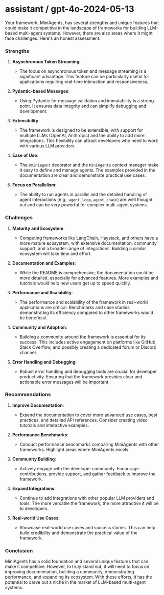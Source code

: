 
assistant / gpt-4o-2024-05-13
========================================
Your framework, MiniAgents, has several strengths and unique features that could make it competitive in the landscape of frameworks for building LLM-based multi-agent systems. However, there are also areas where it might face challenges. Here's an honest assessment:

### Strengths

1. **Asynchronous Token Streaming**:
   - The focus on asynchronous token and message streaming is a significant advantage. This feature can be particularly useful for applications requiring real-time interaction and responsiveness.

2. **Pydantic-based Messages**:
   - Using Pydantic for message validation and immutability is a strong point. It ensures data integrity and can simplify debugging and development.

3. **Extensibility**:
   - The framework is designed to be extensible, with support for multiple LLMs (OpenAI, Anthropic) and the ability to add more integrations. This flexibility can attract developers who need to work with various LLM providers.

4. **Ease of Use**:
   - The `@miniagent` decorator and the `MiniAgents` context manager make it easy to define and manage agents. The examples provided in the documentation are clear and demonstrate practical use cases.

5. **Focus on Parallelism**:
   - The ability to run agents in parallel and the detailed handling of agent interactions (e.g., `agent_loop`, `agent_chain`) are well thought out and can be very powerful for complex multi-agent systems.

### Challenges

1. **Maturity and Ecosystem**:
   - Competing frameworks like LangChain, Haystack, and others have a more mature ecosystem, with extensive documentation, community support, and a broader range of integrations. Building a similar ecosystem will take time and effort.

2. **Documentation and Examples**:
   - While the README is comprehensive, the documentation could be more detailed, especially for advanced features. More examples and tutorials would help new users get up to speed quickly.

3. **Performance and Scalability**:
   - The performance and scalability of the framework in real-world applications are critical. Benchmarks and case studies demonstrating its efficiency compared to other frameworks would be beneficial.

4. **Community and Adoption**:
   - Building a community around the framework is essential for its success. This includes active engagement on platforms like GitHub, Stack Overflow, and possibly creating a dedicated forum or Discord channel.

5. **Error Handling and Debugging**:
   - Robust error handling and debugging tools are crucial for developer productivity. Ensuring that the framework provides clear and actionable error messages will be important.

### Recommendations

1. **Improve Documentation**:
   - Expand the documentation to cover more advanced use cases, best practices, and detailed API references. Consider creating video tutorials and interactive examples.

2. **Performance Benchmarks**:
   - Conduct performance benchmarks comparing MiniAgents with other frameworks. Highlight areas where MiniAgents excels.

3. **Community Building**:
   - Actively engage with the developer community. Encourage contributions, provide support, and gather feedback to improve the framework.

4. **Expand Integrations**:
   - Continue to add integrations with other popular LLM providers and tools. The more versatile the framework, the more attractive it will be to developers.

5. **Real-world Use Cases**:
   - Showcase real-world use cases and success stories. This can help build credibility and demonstrate the practical value of the framework.

### Conclusion

MiniAgents has a solid foundation and several unique features that can make it competitive. However, to truly stand out, it will need to focus on improving documentation, building a community, demonstrating performance, and expanding its ecosystem. With these efforts, it has the potential to carve out a niche in the market of LLM-based multi-agent systems.
